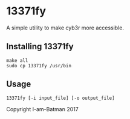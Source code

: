 # 13371fy

A simple utility to make cyb3r more accessible.

## Installing 13371fy

```
make all
sudo cp 13371fy /usr/bin
```

## Usage
 
```
13371fy [-i input_file] [-o output_file]
```

Copyright I-am-Batman 2017
